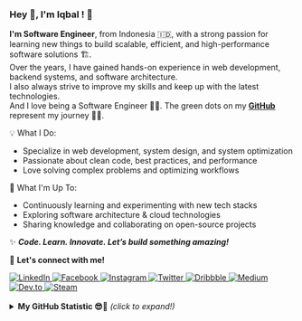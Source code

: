 ### Hey 👋, I'm Iqbal ! 🌆

<b>I'm Software Engineer</b>, from Indonesia 🇮🇩, with a strong passion for learning new things to build scalable, efficient, and high-performance software solutions 🏗️. <br>
Over the years, I have gained hands-on experience in web development, backend systems, and software architecture. <br>
I also always strive to improve my skills and keep up with the latest technologies. <br>
And I love being a Software Engineer 👨‍💻. The green dots on my [**GitHub**](https://github.com/dibaliqaja?tab=repositories) represent my journey :running_man:.

💡 What I Do:
- Specialize in web development, system design, and system optimization
- Passionate about clean code, best practices, and performance
- Love solving complex problems and optimizing workflows

🎯 What I'm Up To:
- Continuously learning and experimenting with new tech stacks
- Exploring software architecture & cloud technologies
- Sharing knowledge and collaborating on open-source projects

✨ ***Code. Learn. Innovate. Let’s build something amazing!***

🤝 **Let's connect with me!**


<a href="https://www.linkedin.com/in/dibaliqaja" target="_blank">
   <img alt="LinkedIn" src="https://img.shields.io/badge/linkedin-%230077B5.svg?&style=for-the-badge&logo=linkedin&logoColor=white" />
</a>
<a href="https://facebook.com/dibaliqaja" target="_blank">
   <img alt="Facebook" src="https://img.shields.io/badge/Facebook-1877F2?style=for-the-badge&logo=facebook&logoColor=white" />
</a>
<a href="https://instagram.com/dibaliqaja" target="_blank">
   <img alt="Instagram" src="https://img.shields.io/badge/Instagram-E4405F?style=for-the-badge&logo=instagram&logoColor=white" />
</a>
<a href="https://x.com/dibaliqaja" target="_blank">
   <img alt="Twitter" src="https://img.shields.io/badge/Twitter-%23000000.svg?style=for-the-badge&logo=X&logoColor=white" />
</a>
<a href="https://dribbble.com/dibaliqaja" target="_blank">
   <img alt="Dribbble" src="https://img.shields.io/badge/Dribbble-EA4C89?style=for-the-badge&logo=dribbble&logoColor=white" />
</a>
<a href="https://medium.com/@dibaliqaja" target="_blank">
   <img alt="Medium" src="https://img.shields.io/badge/medium-%2312100E.svg?&style=for-the-badge&logo=medium&logoColor=white" />
</a>
<a href="https://dev.to/dibaliqaja" target="_blank">
   <img alt="Dev.to" src="https://img.shields.io/badge/dev.to-0A0A0A?style=for-the-badge&logo=dev.to&logoColor=white" />
</a>
<a href="https://steamcommunity.com/id/zerdxc" target="_blank">
   <img alt="Steam" src="https://img.shields.io/badge/steam-%23000000.svg?style=for-the-badge&logo=steam&logoColor=white" />
</a>

<br>
<br>

<details>
<summary> <b> My GitHub Statistic 😎🤙</b> <i>(click to expand!)</i> </summary>
<br/>

![Iqbal's github stats](https://github-readme-stats.vercel.app/api?username=dibaliqaja&show_icons=true&count_private=true&theme=dark)

</details>
